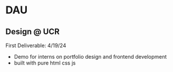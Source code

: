 # DAU
## Design @ UCR 

First Deliverable: 4/19/24
- Demo for interns on portfolio design and frontend development
- built with pure html css js
